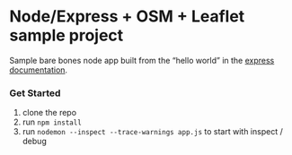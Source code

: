 # Node/Express + OSM + Leaflet sample project


Sample bare bones node app built from the “hello world” in the [express documentation](https://expressjs.com/en/starter/hello-world.html).



### Get Started

1. clone the repo
2. run `npm install`
3. run `nodemon --inspect --trace-warnings app.js` to start with inspect / debug
